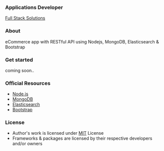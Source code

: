 ### Applications Developer
[Full Stack Solutions](https://github.com/applicationsdev?tab=repositories)

### About
eCommerce app with RESTful API using Nodejs, MongoDB, Elasticsearch & Bootstrap

### Get started
coming soon..

### Official Resources
- [Node.js](https://nodejs.org/)
- [MongoDB](https://www.mongodb.com/)
- [Elasticsearch](https://www.elastic.co/)
- [Bootstrap](http://getbootstrap.com/)

### License
- Author's work is licensed under [MIT](https://opensource.org/licenses/MIT) License
- Frameworks & packages are licensed by their respective developers and/or owners
